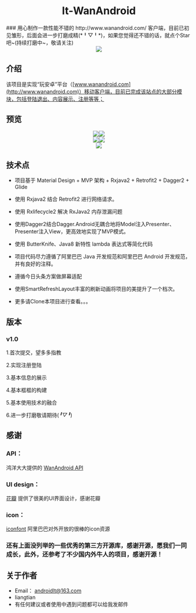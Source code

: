 <h1 align="center">lt-WanAndroid</h1>
### 用心制作一款性能不错的 http://www.wanandroid.com/ 客户端，目前已初见雏形，后面会进一步打磨成精(*╹▽╹*)，如果您觉得还不错的话，就点个Star吧~(持续打磨中~，敬请关注)
<div align="center">
<img src="https://i.imgur.com/20IhMsm.jpg">
</div>


## 介绍
该项目是实现“玩安卓”平台（[www.wanandroid.com](http://www.wanandroid.com)）移动客户端，目前已完成该站点的大部分模块，包括登陆退出、内容展示、注册等等；

## 预览
<div align="center">
<img src="https://i.imgur.com/S6NDFpG.png"><img src="https://i.imgur.com/9GbyQEE.png">
</div>

<div align="center">
<img src="https://i.imgur.com/09SPxrC.png"><img src="https://i.imgur.com/OTs1lMG.png">
</div>
<div align="center">
<img src="https://i.imgur.com/SlO8dhC.gif">
</div>

## 技术点

- 项目基于 Material Design + MVP 架构 + Rxjava2 + Retrofit2 + Dagger2 + Glide

- 使用 Rxjava2 结合 Retrofit2 进行网络请求。

- 使用 Rxlifecycle2 解决 RxJava2 内存泄漏问题

- 使用Dagger2结合Dagger.Android无耦合地将Model注入Presenter、Presenter注入View，更高效地实现了MVP模式。

- 使用 ButterKnife、Java8 新特性 lambda 表达式等简化代码

- 项目代码尽力遵循了阿里巴巴 Java 开发规范和阿里巴巴 Android 开发规范，并有良好的注释。

- 遵循今日头条方案做屏幕适配

- 使用SmartRefreshLayout丰富的刷新动画将项目的美提升了一个档次。

- 更多请Clone本项目进行查看。。。


## 版本

### v1.0

1.首次提交，望多多指教

2.实现注册登陆

3.基本信息的展示

4.基本框框的构建

5.基本使用技术的融合

6.进一步打磨敬请期待(*╹▽╹*)



## 感谢

### API： 

鸿洋大大提供的
[WanAndroid API](http://www.wanandroid.com/blog/show/2)

### UI design：

[花瓣](https://huaban.com/) 提供了很美的UI界面设计，感谢花瓣

### icon：

[iconfont](http://www.iconfont.cn/) 阿里巴巴对外开放的很棒的icon资源

### 还有上面没列举的一些优秀的第三方开源库，感谢开源，愿我们一同成长，此外，还参考了不少国内外牛人的项目，感谢开源！

## 关于作者
* Email： <androidlt@163.com>
* liangtian
* 有任何建议或者使用中遇到问题都可以给我发邮件
